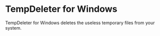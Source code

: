 # TempDeleter for Windows
TempDeleter for Windows deletes the useless temporary files from your system.
